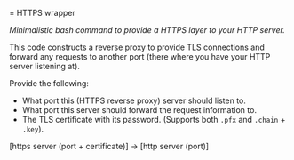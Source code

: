 = HTTPS wrapper

_Minimalistic bash command to provide a HTTPS layer to your HTTP server._

This code constructs a reverse proxy to provide TLS connections and forward any requests to another port (there where you have your HTTP server listening at).

Provide the following:
- What port this (HTTPS reverse proxy) server should listen to.
- What port this server should forward the request information to.
- The TLS certificate with its password. (Supports both `.pfx` and `.chain` + `.key`).

[https server (port + certificate)] -> [http server (port)] 